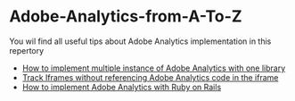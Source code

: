 # Adobe-Analytics-from-A-To-Z

You wil find all useful tips about Adobe Analytics implementation in this repertory

* [How to implement multiple instance of Adobe Analytics with one library](https://github.com/alcazes/Adobe-Analytics-from-A-To-Z/wiki/How-to-implement-multiple-instance-of-Adobe-Analytics-with-one-library)
* [Track Iframes without referencing Adobe Analytics code in the iframe](https://github.com/alcazes/Adobe-Analytics-from-A-To-Z/wiki/Track-Iframes-without-referencing-Adobe-Analytics-code-in-the-iframe)
* [How to implement Adobe Analytics with Ruby on Rails](https://github.com/alcazes/Adobe-Analytics-from-A-To-Z/wiki/How-to-implement-Adobe-Analytics-with-Ruby-on-Rails)
